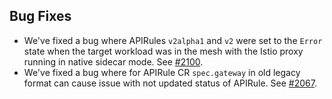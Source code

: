## Bug Fixes
- We've fixed a bug where APIRules `v2alpha1` and `v2` were set to the `Error` state when the target workload was in the mesh with the Istio proxy running in native sidecar mode. See [#2100](https://github.com/kyma-project/api-gateway/issues/2100).
- We've fixed a bug where for APIRule CR `spec.gateway` in old legacy format can cause issue with not updated status of APIRule. See [#2067](https://github.com/kyma-project/api-gateway/issues/2067).